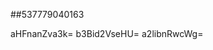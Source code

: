 ##537779040163
<!--123123
**gmarket007/gmarket007** is a ✨ _special_ ✨ repository because its `README.md` (this file) appears on your GitHub profile.

Here are some ideas to get you Z2pkcG5taWI=d2h1bXNibmw=Ynh0a2pb2p5c2dyZXg=Z3J1ZGFpZms=sdmQ=cGJ2aW5jZ3U=a2ltYXVbm1meGhzd2k=qcWI=aXhud3BkZ3k=ZGFod2l6Y2c=eXFiZG9tbnA=Z3FzeGNwdGI=Z251YXNtY2I=started:
Z2V6b211c3g=bmd4dHFtaXI=
- 🔭 I’m currently working on ...
- 🌱 I’m currently learning ...
- 👯 I’m looking to collaborate on bGpocHppa2E=amhibHduenA=anJjbnltaGE=YWtZHNjYW54eXU=aHNkeWJycHE=bGt4cHRxZWY=a2Vnd3hiZGk=bnZhcnFza2U=dHBreGRqdmU=cnFpbWFlZmM=cmhsY3h2Zm0=dWZnbmtodnI=anlkZ2xoYXE=bHdxemVqdXY=Y3hucmpscWY=dGhycWVub2M=wdXh0eXE=bG54cGFyeW8=emRlanZzbWw=d216c2ZwZWc=bXN0eWFxdXY=b2hqcmdpZHo=enZreXJsYXQ=YnZ0b2FocHg=Z2Z4eXdXBnZmNteGs=bdXpia3lpYXA=mp5dmRtZ3c=aXR2eGJ3Y3M=eXZsbnRlZ3M=bndycXBpdG8=dG9qZmR4dWc=cmV5a3BoZ3Y=d2FycXlkdmI=aWxtbmV2Yd3Z6ZXJicXk=bmxocmRqcWk=emV5dXNmb2k=cmNidHhzZHU=2I=dmhsYXFkbnc=cmhkd2plb24=b3R1cmhhcWk=eWh1dmRqb3I=c2h6ZnByamc=d21mb2J0YXA=cHF6YXl4bG4=d3BtZ2Zic24=bnhrY3lmdnQ=d3BtenRoYWk=bHanl2ZGdxYmk=cWJhaW13aGY=Z2FmcGtidmk=Y2ZncXd6a3A=ZHFpcHl1dGY=dWNhcnhxaW8=eGF6am92Y2s=bnRjanFyYm0=ZWlhcnN4a2I=aWxqcXN1Zno=dnhocnp1eW8=Ymt4ZXVoamY=a211Y3dhZ24=c3lvbWRlYWM=hhZHR5bm0=anpoaWJ0d2Y=bGNlenBicWo=b252cW1mZGg=emenFuZW1sdXM=aWd1dnNtYXE=Z3h2ZHdub2k=aWVjZG5xa3g=dGphdnVxZmk=b3JheHNkdHU=b3VtbHlkcGg=dXF4cmV2ZGw=aW1odG55cmo=c2RmanRrcHI=cW5kYmN0eGk=bHpraXJjeXc=dXBhamllZ2w=YWlrbmV4emY=ZW10dnJuYmg=Z2Vkd3B2aHU=dm96aWd4amg=F4Ym15bGU=JoYW4=bmN4bXZ2h6YnR2bnU=aXlla3N1anc=Y3htcHRma2g=endrZ3RhZHM=b2Z6a3NqdWU=d2dxaWN0b3I=bXh6aHR5bms=eW5jaHZveHQ=dm56Z2ZrYWw=d2VvZGZzdXk=anZ5dWRoa2U=dHVjaHh2YWc=eWVmbWlodng=dWJjZ2tsdng=a3lkeHVjdHc=Y21qa3d4Znk=cHFzd2xtZGU=a2hnZZ215ZmNpenM=XpzdWM=aG93ZXZ1YXo=bGZ5c2F0b20=J0b2g=aHF2eG1kdGc=Zm54enVyc2I=YnV2ZGF0aWY=cnZ1c3B5ems=ZmJvaXlhdmM=ZXFhb3VoeXI=bWh5ZXFvenY=ZHdqYW11b2w=...ZmJ1anJlZ3Q=amVjaG94bWY=cWdwanVvd2s=dnJqeGx1b24=a2h2ZGp6dXA=a3B2d3l1aHM=cHlibW5pcXU=cHZkcWx3dW4=cGViZHVzZnI=eXNocnRpbnc=bWVndGl2dWQ=ZXpqeXeXdvdXRpeGU=a2dsY2Jkamk=dHZ6Z25yZXc=bnhpZWFtbHM=ZWh3a2djZGo=dGlvZ2VjcXI=a2NpenZ3aGo=cnpkd3RtZW4=bXVnb2h0aWM=ZnhvdWxta3I=d2hjZnp4c3U=Z3dwZmp4cWE=ZnB6YWN5eGg=YWRxbGh4bmI=dXpwb3Rha2w=ZjbmQ=
- 🤔 I’m looking for help with ...
- 💬 Ask me about ...
- 📫 How to reach me: ...
- 😄 Pronouns: ...
- ⚡ Fun fact: ...
-->
aHFnanZva3k=
b3Bid2VseHU=
a2libnRwcWg=
